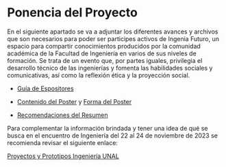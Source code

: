 # Ponencia del Proyecto

En el siguiente apartado se va a adjuntar los diferentes avances y archivos que son necesarios para poder ser participes activos
de Ingenia Futuro, un espacio para compartir conocimientos producidos por la comunidad académica de la Facultad de Ingeniería en 
varios de sus niveles de formación. Se trata de un evento que, por partes iguales, privilegia el desarrollo técnico de las 
ingenierías y fomenta las habilidades sociales y comunicativas, así como la reflexión ética y la proyección social. 

- [Guía de Espositores](https://github.com/JuanBui26/Pollen_Dryer/blob/main/Ingenia_Furturo/Protocolo%20Encuentro%202023-2S.pdf)

- [Contenido del Poster](https://github.com/JuanBui26/Pollen_Dryer/blob/main/Ingenia_Furturo/Instrucciones%20contenido%20del%20P%C3%B3ster.pdf) y [Forma del Poster](https://github.com/JuanBui26/Pollen_Dryer/blob/main/Ingenia_Furturo/Instrucciones%20forma%20del%20P%C3%B3ster.pdf)

- [Recomendaciones del Resumen](https://github.com/JuanBui26/Pollen_Dryer/blob/main/Ingenia_Furturo/Recomendaciones%20resumen.pdf)

Para complementar la información brindada y tener una idea de qué se busca en el encuentro de Ingeniería del 22 al 24 de
noviembre de 2023 se recomienda revisar el siguiente enlace:

[Proyectos y Prototipos Ingeniería UNAL]()
